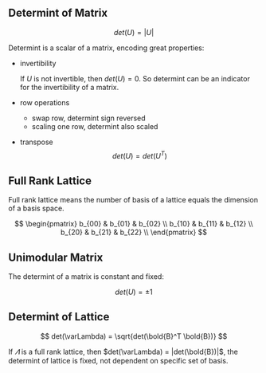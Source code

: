 ## Determint of Matrix

$$
det(U) = |U|
$$

Determint is a scalar of a matrix, encoding great properties:

- invertibility
    
    If $U$ is not invertible, then $det(U) = 0$. So determint can be an indicator for the invertibility of a matrix.
- row operations
    - swap row, determint sign reversed
    - scaling one row, determint also scaled

- transpose
    $$
        det(U) = det(U^T)
    $$

## Full Rank Lattice

Full rank lattice means the number of basis of a lattice equals the dimension of a basis space.

$$
\begin{pmatrix}
    b_{00} & b_{01} & b_{02} \\
    b_{10} & b_{11} & b_{12} \\
    b_{20} & b_{21} & b_{22} \\
\end{pmatrix}
$$

## Unimodular Matrix

The determint of a matrix is constant and fixed:

$$
det(U) =\pm 1
$$

## Determint of Lattice

$$
det(\varLambda) = \sqrt{det(\bold{B}^T \bold{B})}
$$

If $\varLambda$ is a full rank lattice, then $det(\varLambda) = |det(\bold{B})|$, the determint of lattice is fixed, not dependent on specific set of basis.